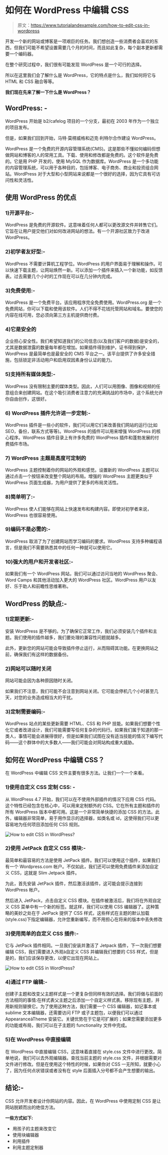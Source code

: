 # 如何在 WordPress 中编辑 CSS

> 原文：<https://www.tutorialandexample.com/how-to-edit-css-in-wordpress>

开发一个新的网站或博客是一项艰巨的任务。我们想创造一些消费者会喜欢的东西，但我们可能不希望设置需要几个月的时间，而且如此复杂，每个副本更新都需要一个编码器。

在整个研究过程中，我们很有可能发现 WordPress 是一个可行的选择。

所以在这里我们会了解什么是 WordPress，它的特点是什么，我们如何将它与 HTML 和 CSS 融合等等。

**我们现在先来了解一下什么是 WordPress？**

## WordPress: -

WordPress 开始是 b2/cafelog 项目的一个分支，最初在 2003 年作为一个独立的项目发布。

但是，如果我们回到开始，马特·莫楞威格和迈克·利特尔合作建设 WordPress。

WordPress 是一个免费的开源内容管理系统(CMS)。这是那些不懂如何编码但想做网站和博客的人的常用工具。下载、使用和修改都是免费的。这个软件是免费的。它是用 PHP 开发的，使用 MySQL 作为数据库。WordPress 是一个多功能的内容管理系统，可以用于各种目的，包括博客、电子商务、商业和投资组合网站。WordPress 对于大型和小型网站来说都是一个很好的选择，因为它具有可访问性和灵活性。

## 使用 WordPress 的优点

### 1)开源平台:-

WordPress 是免费的开源软件。这意味着任何人都可以更改源文件并转售它们。它旨在让用户提交他们对如何改进网站的想法。有一个开源社区致力于改进 WordPress。

### 2)初学者友好型:-

WordPress 不需要计算机工程学位。WordPress 的用户界面易于理解和操作。可以快速下载主题，让网站焕然一新。可以添加一个插件来插入一个新功能，如反馈表。过去需要几个小时的工作现在可以在几分钟内完成。

### 3)免费使用:-

WordPress 是一个免费平台。该应用程序完全免费使用。WordPress.org 是一个免费网站，你可以下载和使用该软件。人们不得不花钱托管网站和域名。要使您的内容在线可用，您必须向第三方主机提供商付费。

### 4)它是安全的

企业担心安全性。我们希望知道我们的公司信息(以及我们客户的数据)是安全的，尤其是数据泄露的数量每年都在增加。如果插件得到维护，证书得到保护，WordPress 是最简单也是最安全的 CMS 平台之一。该平台提供了许多安全措施，包括锁定非活动用户和启用双因素身份认证的能力。

### 5)支持所有媒体类型:-

WordPress 没有限制主要的媒体类型。因此，人们可以用图像、图像和视频的任意组合来创建网站。在这个吸引消费者注意力的充满挑战的市场中，这个系统允许你自由创作，这很好。

### 6) WordPress 插件允许进一步定制:-

WordPress 插件是一些小的软件，我们可以用它们来改善我们网站的运行(比如 SEO，备份，联系方式等等)。WordPress 的插件可以用来增强 WordPress 的核心程序。WordPress 插件目录上有许多免费的 WordPress 插件和蓬勃发展的付费插件市场。

### 7) WordPress 主题是高度可定制的

WordPress 主题控制着你的网站的外观和感觉。设置新的 WordPress 主题可以通过点击一个按钮来改变整个网站的布局。增强的 WordPress 主题更类似于 WordPress 页面生成器，为用户提供了更多的布局灵活性。

### 8)简单明了:-

WordPress 使人们能够在网站上快速发布和构建内容。即使对初学者来说，WordPress 也很容易使用。

### 9)编码不是必需的:-

WordPress 取消了为了创建网站而学习编码的要求。WordPress 支持多种编程语言，但是我们不需要熟悉其中的任何一种就可以使用它。

### 10)强大的用户和开发者社区:-

如果我们有一个 WordPress 网站，我们可以通过访问当地的 WordPress 聚会、Word Camps 和其他活动加入更大的 WordPress 社区。WordPress 用户以友好、乐于助人和前瞻性思维著称。

## WordPress 的缺点:-

### 1)定期更新:-

安装 WordPress 是不够的。为了确保它正常工作，我们必须安装几个插件和主题。我们使用的插件越多，我们要处理的兼容性问题就越多。

此外，更新您的网站可能会导致插件停止运行，从而阻碍其功能。在更换网站之前，确保我们有这样的数据备份。

### 2)网站可以随时关闭

网站可能会因为各种原因随时关闭。

如果我们不注意，我们可能不会注意到网站关闭。它可能会停机几个小时甚至几天，对您的业务造成相当大的干扰。

### 3)定制需要编码:-

WordPress 站点的某些更新需要 HTML、CSS 和 PHP 技能。如果我们想要个性化它或者改进设计，我们可能需要写任何复杂的代码行。如果我们属于知道的那一类人，事情可能会进展得很好，但是如果我们试图在没有适当技能的情况下编写代码——这个群体中的大多数人——我们可能会对网站构成重大威胁。

## 如何在 WordPress 中编辑 CSS？

在 WordPress 中编辑 CSS 文件主要有很多方法。让我们一个一个来看。

### 1)使用自定义 CSS 定制 CSS: -

从 WordPress 4.7 开始，我们可以在不使用外部插件的情况下应用 CSS 代码。这个特性已经包含在核心中，可以用来定制额外的 CSS。它在所有主题和插件的所有 WordPress 版本中都可用。这是一个非常简单快捷的添加 CSS 的方法。此外，编辑器非常简单，易于用作显示的选择器，如类名或 id，这使得我们可以更容易地为任何项目添加任何 CSS 规则。

![How to edit CSS in WordPress?](img/16b30f103c09ade6d9aad790b3152e5e.png)

### 2)使用 JetPack 自定义 CSS 模块:-

最简单和最容易的方法是使用 JetPack 插件。我们可以使用这个插件，如果我们有一个 Wordpress.com 帐户。不仅如此，我们还可以使用免费插件来添加自定义 CSS，这就是 Slim Jetpack 插件。

为此，首先安装 JetPack 插件，然后激活该插件，这可能会提示连接到 WordPress 帐户。

然后进入 JetPack，点击自定义 CSS 模块。在插件被激活后，我们将在外观自定义 CSS 菜单中有一个新的标签。就这样，我们可以使用 CSS 编辑器了。这种策略的美妙之处在于 JetPack 提供了 CSS 样式，这些样式在主题的默认加载(style.css)下指定编辑器，允许您重新编写，而不用担心在将来的版本中丢失修改

### 3)使用简单的自定义 CSS 插件:-

它与 JetPack 插件相同。一旦我们安装并激活了 Jetpack 插件，下一次我们想要编辑 CSS，我们需要进入外观à自定义 CSS 并编辑我们想要的 CSS 样式，但是是的，我们应该保存更改，以便它出现在网站上。

![How to edit CSS in WordPress?](img/8706acb676909c7a1a81a265583a7030.png)

### 4)通过 FTP 编辑:-

创建子主题和改变父主题样式是一个更复杂但同样有效的选择。我们将做与前面的方法相同的事情:在样式表父主题之后添加一个自定义样式表。移除现有主题，并用新规则替换它。为了使用这种方法，我们需要一个 CSS 编辑器，如记事本或 sublime 文本编辑器，还需要访问 FTP 或子主题包，以便我们可以通过 AppearanceàTheme 安装它。关键优势在于它是可扩展的；如果您需要添加更多的功能或布局，我们可以在子主题的 functionality 文件中完成。

### 5)在 WordPress 中直接编辑

在 WordPress 中直接编辑 CSS，这意味着直接在 style.css 文件中进行更改。简单地说，我们可以去外观编辑器。查找当前主题的 style.css 文件，并根据需要对文件进行修改。但是在使用这个特性的时候，如果你对 CSS 一无所知，就要小心了，因为任何点状错误或者没有在 style 后面插入分号都不会产生想要的输出。

## 结论:-

CSS 允许开发者设计你网站的内容。因此，在 WordPress 中使用定制 CSS 是让网站脱颖而出的绝佳方法。

**一些方式如下:**

*   用孩子的主题来改变它
*   使用块编辑器
*   利用插件
*   利用主题定制器